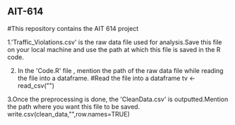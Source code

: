 ## AIT-614
#This repository contains the AIT 614 project

1.'Traffic_Violations.csv' is the raw data file used for analysis.Save this file on your local machine and use the path at which this file is saved in the R code.

2. In the 'Code.R' file , mention the path of the raw data file while reading the file into a dataframe.
  #Read the file into a dataframe
  tv <- read_csv("<path>")

3.Once the preprocessing is done, the 'CleanData.csv' is outputted.Mention the path where you want this file to be saved.
  write.csv(clean_data,"<path>",row.names=TRUE)




